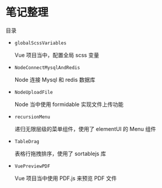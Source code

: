 # 笔记整理

目录
- `globalScssVariables`

  Vue 项目当中，配置全局 scss 变量

- `NodeConnectMysqlAndRedis`

  Node 连接 Mysql 和 redis 数据库

- `NodeUploadFile`

  Node 当中使用 formidable 实现文件上传功能

- `recursionMenu`

  递归无限层级的菜单组件，使用了 elementUI 的 Menu 组件

- `TableDrag`
  
  表格行拖拽排序，使用了 sortablejs 库

- `VuePreviewPDF`

  Vue 项目当中使用 PDF.js 来预览 PDF 文件
